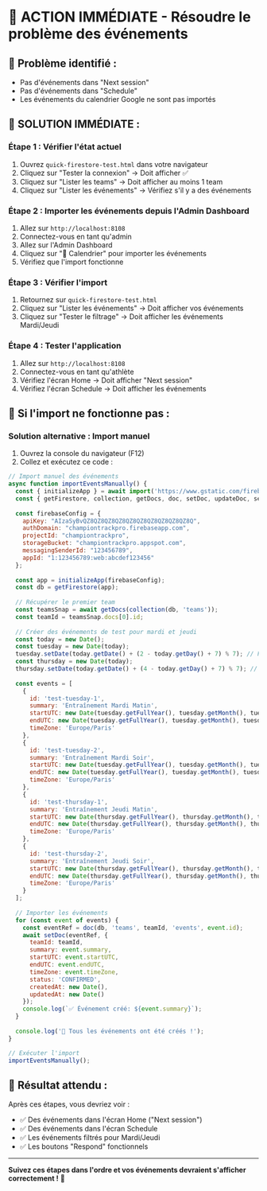# 🚀 ACTION IMMÉDIATE - Résoudre le problème des événements

## 🎯 **Problème identifié :**
- Pas d'événements dans "Next session"
- Pas d'événements dans "Schedule"
- Les événements du calendrier Google ne sont pas importés

## 🔧 **SOLUTION IMMÉDIATE :**

### **Étape 1 : Vérifier l'état actuel**
1. Ouvrez `quick-firestore-test.html` dans votre navigateur
2. Cliquez sur "Tester la connexion" → Doit afficher ✅
3. Cliquez sur "Lister les teams" → Doit afficher au moins 1 team
4. Cliquez sur "Lister les événements" → Vérifiez s'il y a des événements

### **Étape 2 : Importer les événements depuis l'Admin Dashboard**
1. Allez sur `http://localhost:8108`
2. Connectez-vous en tant qu'admin
3. Allez sur l'Admin Dashboard
4. Cliquez sur "📅 Calendrier" pour importer les événements
5. Vérifiez que l'import fonctionne

### **Étape 3 : Vérifier l'import**
1. Retournez sur `quick-firestore-test.html`
2. Cliquez sur "Lister les événements" → Doit afficher vos événements
3. Cliquez sur "Tester le filtrage" → Doit afficher les événements Mardi/Jeudi

### **Étape 4 : Tester l'application**
1. Allez sur `http://localhost:8108`
2. Connectez-vous en tant qu'athlète
3. Vérifiez l'écran Home → Doit afficher "Next session"
4. Vérifiez l'écran Schedule → Doit afficher les événements

## 🚨 **Si l'import ne fonctionne pas :**

### **Solution alternative : Import manuel**
1. Ouvrez la console du navigateur (F12)
2. Collez et exécutez ce code :

```javascript
// Import manuel des événements
async function importEventsManually() {
  const { initializeApp } = await import('https://www.gstatic.com/firebasejs/10.14.1/firebase-app.js');
  const { getFirestore, collection, getDocs, doc, setDoc, updateDoc, serverTimestamp } = await import('https://www.gstatic.com/firebasejs/10.14.1/firebase-firestore.js');
  
  const firebaseConfig = {
    apiKey: "AIzaSyBvQZ8QZ8QZ8QZ8QZ8QZ8QZ8QZ8QZ8QZ8Q",
    authDomain: "championtrackpro.firebaseapp.com",
    projectId: "championtrackpro",
    storageBucket: "championtrackpro.appspot.com",
    messagingSenderId: "123456789",
    appId: "1:123456789:web:abcdef123456"
  };
  
  const app = initializeApp(firebaseConfig);
  const db = getFirestore(app);
  
  // Récupérer le premier team
  const teamsSnap = await getDocs(collection(db, 'teams'));
  const teamId = teamsSnap.docs[0].id;
  
  // Créer des événements de test pour mardi et jeudi
  const today = new Date();
  const tuesday = new Date(today);
  tuesday.setDate(today.getDate() + (2 - today.getDay() + 7) % 7); // Prochain mardi
  const thursday = new Date(today);
  thursday.setDate(today.getDate() + (4 - today.getDay() + 7) % 7); // Prochain jeudi
  
  const events = [
    {
      id: 'test-tuesday-1',
      summary: 'Entraînement Mardi Matin',
      startUTC: new Date(tuesday.getFullYear(), tuesday.getMonth(), tuesday.getDate(), 9, 0).getTime(),
      endUTC: new Date(tuesday.getFullYear(), tuesday.getMonth(), tuesday.getDate(), 10, 30).getTime(),
      timeZone: 'Europe/Paris'
    },
    {
      id: 'test-tuesday-2',
      summary: 'Entraînement Mardi Soir',
      startUTC: new Date(tuesday.getFullYear(), tuesday.getMonth(), tuesday.getDate(), 18, 0).getTime(),
      endUTC: new Date(tuesday.getFullYear(), tuesday.getMonth(), tuesday.getDate(), 19, 30).getTime(),
      timeZone: 'Europe/Paris'
    },
    {
      id: 'test-thursday-1',
      summary: 'Entraînement Jeudi Matin',
      startUTC: new Date(thursday.getFullYear(), thursday.getMonth(), thursday.getDate(), 9, 0).getTime(),
      endUTC: new Date(thursday.getFullYear(), thursday.getMonth(), thursday.getDate(), 10, 30).getTime(),
      timeZone: 'Europe/Paris'
    },
    {
      id: 'test-thursday-2',
      summary: 'Entraînement Jeudi Soir',
      startUTC: new Date(thursday.getFullYear(), thursday.getMonth(), thursday.getDate(), 18, 0).getTime(),
      endUTC: new Date(thursday.getFullYear(), thursday.getMonth(), thursday.getDate(), 19, 30).getTime(),
      timeZone: 'Europe/Paris'
    }
  ];
  
  // Importer les événements
  for (const event of events) {
    const eventRef = doc(db, 'teams', teamId, 'events', event.id);
    await setDoc(eventRef, {
      teamId: teamId,
      summary: event.summary,
      startUTC: event.startUTC,
      endUTC: event.endUTC,
      timeZone: event.timeZone,
      status: 'CONFIRMED',
      createdAt: new Date(),
      updatedAt: new Date()
    });
    console.log(`✅ Événement créé: ${event.summary}`);
  }
  
  console.log('🎉 Tous les événements ont été créés !');
}

// Exécuter l'import
importEventsManually();
```

## 🎯 **Résultat attendu :**
Après ces étapes, vous devriez voir :
- ✅ Des événements dans l'écran Home ("Next session")
- ✅ Des événements dans l'écran Schedule
- ✅ Les événements filtrés pour Mardi/Jeudi
- ✅ Les boutons "Respond" fonctionnels

---

**Suivez ces étapes dans l'ordre et vos événements devraient s'afficher correctement !** 🚀

